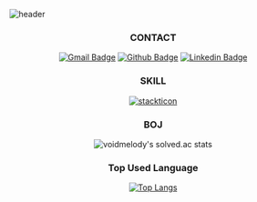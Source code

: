 
![header](https://capsule-render.vercel.app/api?type=slice&color=auto&height=300&section=header&text=voidmelody%20Github&render&fontSize=50)
<div align=center>
  
### CONTACT 
[![Gmail Badge](https://img.shields.io/badge/-sss9073@naver.com-c14438?style=for-the-badge&logo=Gmail&logoColor=white&link=mailto:sss9073@naver.com)](mailto:sss9073@naver.com) 
[![Github Badge](https://img.shields.io/badge/-voidmelody-grey?style=for-the-badge&logo=github&logoColor=white&link=https://github.com/voidmelody/)](https://www.github.com/voidmelody/) 
[![Linkedin Badge](https://img.shields.io/badge/-LinkedIn-blue?style=for-the-badge&logo=Linkedin&logoColor=white&link=https://www.linkedin.com/in/voidmelody/)](https://www.linkedin.com/in/voidmelody/)
              

### SKILL
[![stackticon](https://firebasestorage.googleapis.com/v0/b/stackticon-81399.appspot.com/o/images%2F1705755329111?alt=media&token=9fbf22fc-181d-4ba9-87f7-8953a5ec1ee4)](https://github.com/msdio/stackticon)


### BOJ
![voidmelody's solved.ac stats](https://github-readme-solvedac.hyp3rflow.vercel.app/api/?handle=jeffrey9073)

 ### Top Used Language
[![Top Langs](https://github-readme-stats.vercel.app/api/top-langs/?username=voidmelody)](https://github.com/anuraghazra/github-readme-stats)

</div>
